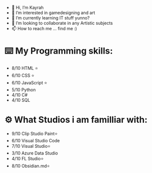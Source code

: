 - 👋 Hi, I’m Kayrah
- 👀 I’m interested in gamedesigning and art 
- 🌱 I’m currently learning IT stuff yunno?
- 💞️ I’m looking to collaborate in any Artistic subjects
- 📫 How to reach me ... find me :)

# ⌨️ My Programming skills:
- 8/10 HTML ⭐
- 6/10 CSS ⭐
- 6/10 JavaScript ⭐
- 5/10 Python 
- 4/10 C# 
- 4/10 SQL 

# ⚙️ What Studios i am familliar with:
- 9/10 Clip Studio Paint⭐
- 6/10 Visual Studio Code
- 7/10 Visual Studio⭐
- 3/10 Azure Data Studio
- 4/10 FL Studio⭐
- 8/10 Obsidian.md⭐
